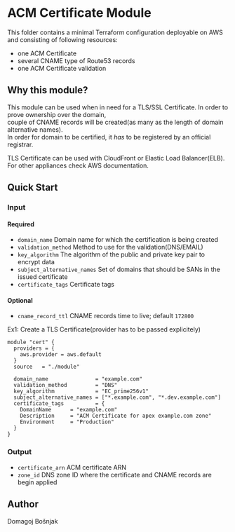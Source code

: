 # ACM Certificate Module

This folder contains a minimal Terraform configuration deployable on AWS and consisting of following resources:

- one ACM Certificate
- several CNAME type of Route53 records
- one ACM Certificate validation

## Why this module?

This module can be used when in need for a TLS/SSL Certificate. In order to prove ownership over the domain,  
couple of CNAME records will be created(as many as the length of domain alternative names).  
In order for domain to be certified, it *has* to be registered by an official registrar.

TLS Certificate can be used with CloudFront or Elastic Load Balancer(ELB).  
For other appliances check AWS documentation.

## Quick Start

### Input

#### Required

- `domain_name` Domain name for which the certification is being created
- `validation_method` Method to use for the validation(DNS/EMAIL)
- `key_algorithm` The algorithm of the public and private key pair to encrypt data
- `subject_alternative_names` Set of domains that should be SANs in the issued certificate
- `certificate_tags` Certificate tags

#### Optional

- `cname_record_ttl` CNAME records time to live; default `172800`

Ex1: Create a TLS Certificate(provider has to be passed explicitely)

```
module "cert" {
  providers = {
    aws.provider = aws.default
  }
  source   = "./module"

  domain_name               = "example.com"
  validation_method         = "DNS"
  key_algorithm             = "EC_prime256v1"
  subject_alternative_names = ["*.example.com", "*.dev.example.com"]
  certificate_tags          = {
    DomainName      = "example.com"
    Description     = "ACM Certificate for apex example.com zone"
    Environment     = "Production"
  }
}
```

### Output

- `certificate_arn` ACM certificate ARN
- `zone_id` DNS zone ID where the certificate and CNAME records are begin applied

## Author

Domagoj Bošnjak